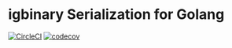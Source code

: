 # igbinary Serialization for Golang

[![CircleCI](https://img.shields.io/circleci/build/github/zarken-go/igbinary)](https://circleci.com/gh/zarken-go/igbinary)
[![codecov](https://codecov.io/gh/zarken-go/igbinary/branch/master/graph/badge.svg)](https://codecov.io/gh/zarken-go/igbinary)